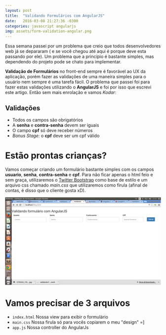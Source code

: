 ```yaml
---
layout: post
title:  "Validando Formulários com AngularJS"
date:   2016-03-08 21:27:36 -0300
categories: javascript angularjs
img: assets/form-validation-angular.png
---
```

Essa semana passei por um problema que creio que todos desenvolvedores web já se depararam ( e se você chegou até aqui é porque deve esta passando por ele). Um problema que a princípio é bastante simples, mas dependendo do projeto pode se chato para implementar.  
  
**Validação de Formulários** no front-end sempre é favorável ao UX da aplicação, porém fazer as validações de uma maneira simples para o usuário nem sempre é uma tarefa fácil. O problema que passei foi para fazer estas validações utilizando o **AngularJS** e foi por isso que escrevi este artigo. Então sem mais enrolação e vamos *Kodar*:  

## Validações

- Todos os campos são obrigatórios
- A **senha** e **contra-senha** devem ser iguais
- O campo **cpf** só deve receber números 
- *Bonus Stage:* o **cpf** deve ser um cpf válido

# Estão prontas crianças?  
Vamos começar criando um formulário bastante simples com os campos **usuario**, **senha**, **contra-senha** e **cpf**. Para não ficar apenas o html feio e sem graça, utilizaremos o [Twitter Bootstrap](http://getbootstrap.com/) como base de estilo e um arquivo css chamado *main.css* que utilizaremos como firula (afinal de contas, é disso que o cliente gosta xD).

![teste](/assets/form-validation-angular.png)  
  
# Vamos precisar de 3 arquivos
- ```index.html``` Nossa view para exibir o formulário
- ```main.css``` Nossa firula só para vocês copiarem o meu "design" =]
- ```app.js``` Nossa controller do AngularJs





